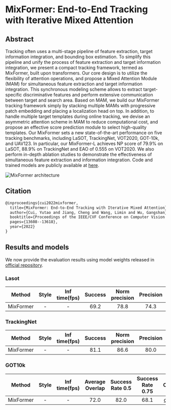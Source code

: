 # MixFormer: End-to-End Tracking with Iterative Mixed Attention

## Abstract

<!-- [ABSTRACT] -->

Tracking often uses a multi-stage pipeline of feature extraction, target information integration, and bounding box estimation. To simplify this pipeline and unify the process of feature extraction and target information integration, we present a compact tracking framework, termed as MixFormer, built upon transformers. Our core design is to utilize the flexibility of attention operations, and propose a Mixed Attention Module (MAM) for simultaneous feature extraction and target information integration. This synchronous modeling scheme allows to extract target-specific discriminative features and perform extensive communication between target and search area. Based on MAM, we build our MixFormer tracking framework simply by stacking multiple MAMs with progressive patch embedding and placing a localization head on top. In addition, to handle multiple target templates during online tracking, we devise an asymmetric attention scheme in MAM to reduce computational cost, and propose an effective score prediction module to select high-quality templates. Our MixFormer sets a new state-of-the-art performance on five tracking benchmarks, including LaSOT, TrackingNet, VOT2020, GOT-10k, and UAV123. In particular, our MixFormer-L achieves NP score of 79.9% on LaSOT, 88.9% on TrackingNet and EAO of 0.555 on VOT2020. We also perform in-depth ablation studies to demonstrate the effectiveness of simultaneous feature extraction and information integration. Code and trained models are publicly available at [here](https://github.com/MCG-NJU/MixFormer).

<!-- [IMAGE] -->

![MixFormer architecture](https://user-images.githubusercontent.com/77977134/182669431-68effbcf-6e8c-4c69-8b3e-796e1dfd0f0a.jpg)

## Citation

<!-- [ALGORITHM] -->

```latex
@inproceedings{cui2022mixformer,
  title={MixFormer: End-to-End Tracking with Iterative Mixed Attention},
  author={Cui, Yutao and Jiang, Cheng and Wang, Limin and Wu, Gangshan},
  booktitle={Proceedings of the IEEE/CVF Conference on Computer Vision and Pattern Recognition},
  pages={13608--13618},
  year={2022}
}
```

## Results and models

We now provide the evaluation results using model weights released in [official repository](https://github.com/MCG-NJU/MixFormer).

### Lasot

|  Method   | Style | Inf time(fps) | Success | Norm precision | Precision |             Config             |
| :-------: | :---: | :-----------: | :-----: | :------------: | :-------: | :----------------------------: |
| MixFormer |   -   |       -       |  69.2   |      78.8      |   74.3    | [config](./mixformer_lasot.py) |

### TrackingNet

|  Method   | Style | Inf time(fps) | Success | Norm precision | Precision |                Config                |
| :-------: | :---: | :-----------: | :-----: | :------------: | :-------: | :----------------------------------: |
| MixFormer |   -   |       -       |  81.1   |      86.6      |   80.0    | [config](./mixformer_trackingnet.py) |

### GOT10k

|  Method   | Style | Inf time(fps) | Average Overlap | Success Rate 0.5 | Success Rate 0.75 |             Config              |
| :-------: | :---: | :-----------: | :-------------: | :--------------: | :---------------: | :-----------------------------: |
| MixFormer |   -   |       -       |      72.0       |       82.0       |       68.1        | [config](./mixformer_got10k.py) |
